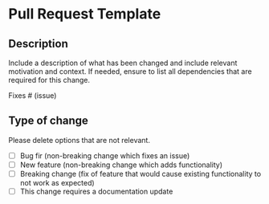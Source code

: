 # Pull Request Template

## Description

Include a description of what has been changed and include relevant motivation and context.
If needed, ensure to list all dependencies that are required for this change.

Fixes # (issue)

## Type of change

Please delete options that are not relevant.

- [ ] Bug fir (non-breaking change which fixes an issue)
- [ ] New feature (non-breaking change which adds functionality)
- [ ] Breaking change (fix of feature that would cause existing functionality to not work as expected)
- [ ] This change requires a documentation update
